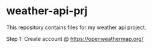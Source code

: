 # weather-api-prj
This repository contains files for my weather api project.

Step 1: Create account @ https://openweathermap.org/
